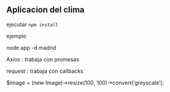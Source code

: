 ## Aplicacion del clima

ejecutar ```npm install```

ejemplo

node app -d madrid

Axios : trabaja con promesas

request : trabaja con callbacks

$image = (new Image)->resize(100, 100)->convert(‘greyscale’);